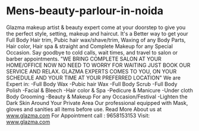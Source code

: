 # Mens-beauty-parlour-in-noida
Glazma makeup artist &amp; beauty expert come at your doorstep to give you the perfect style, setting, makeup and haircut. It's a Better way to get your Full Body Hair trim, Pubic hair wax/shave/trim, Waxing of any Body Parts, Hair color, Hair spa &amp; straight and Complete Makeup for any Special Occasion. Say goodbye to cold calls, wait times, and travel to salon or barber appointments. "WE BRING COMPLETE SALON AT YOUR HOME/OFFICE NOW NO NEED TO WORRY FOR WAITING JUST BOOK OUR SERVICE AND RELAX. GLAZMA EXPERTS COMES TO YOU, ON YOUR SCHEDULE AND YOUR TIME AT YOUR PREFERRED LOCATION" We are Expert in: -Full Body Wax -Pubic hair Wax -Full Body Scrub -Full Body Polish -Facial &amp; Bleech -Hair color &amp; Spa -Pedicure &amp; Manicure -Under cloth Body Grooming -Beauty &amp; Makeup For any Occasion/Festival -Lighten the Dark Skin Around Your Private Area Our professional equipped with Mask, gloves and sanities all items before use. Read More About us at www.glazma.com For Appointment call : 9658153153 Visit: www.glazma.com
